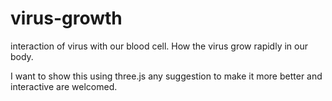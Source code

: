 # virus-growth
interaction of virus with our blood cell.
How the virus grow rapidly in our body.

I want to show this using three.js any suggestion to make it more better and interactive are welcomed.
